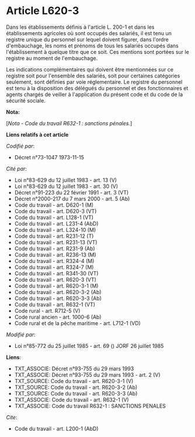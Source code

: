 # Article L620-3

Dans les établissements définis à l'article L. 200-1 et dans les établissements agricoles où sont occupés des salariés, il
est tenu un registre unique du personnel sur lequel doivent figurer, dans l'ordre d'embauchage, les noms et prénoms de tous
les salariés occupés dans l'établissement à quelque titre que ce soit. Ces mentions sont portées sur le registre au moment de
l'embauchage.

Les indications complémentaires qui doivent être mentionnées sur ce registre soit pour l'ensemble des salariés, soit pour
certaines catégories seulement, sont définies par voie réglementaire.    Le registre du personnel est tenu à la disposition
des délégués du personnel et des fonctionnaires et agents chargés de veiller à l'application du présent code et du code de la
sécurité sociale.

**Nota:**

[*Nota - Code du travail R632-1 : sanctions pénales.*]

**Liens relatifs à cet article**

_Codifié par_:

  - Décret n°73-1047 1973-11-15

_Cité par_:

  - Loi n°83-629 du 12 juillet 1983 - art. 13 (V)
  - Loi n°83-629 du 12 juillet 1983 - art. 30 (V)
  - Décret n°91-223 du 22 février 1991 - art. 3 (VT)
  - Décret n°2000-217 du 7 mars 2000 - art. 5 (Ab)
  - Code du travail - art. D620-1 (M)
  - Code du travail - art. D620-3 (VT)
  - Code du travail - art. L128-1 (VT)
  - Code du travail - art. L231-4 (AbD)
  - Code du travail - art. L324-10 (M)
  - Code du travail - art. R231-12 (T)
  - Code du travail - art. R231-13 (VT)
  - Code du travail - art. R231-9 (Ab)
  - Code du travail - art. R236-13 (M)
  - Code du travail - art. R324-4 (M)
  - Code du travail - art. R324-7 (M)
  - Code du travail - art. R341-30 (VT)
  - Code du travail - art. R620-3 (VT)
  - Code du travail - art. R620-3-1 (M)
  - Code du travail - art. R620-3-2 (Ab)
  - Code du travail - art. R620-3-3 (Ab)
  - Code du travail - art. R632-1 (VT)
  - Code rural - art. R712-5 (V)
  - Code rural ancien - art. 1000-6 (Ab)
  - Code rural et de la pêche maritime - art. L712-1 (VD)

_Modifié par_:

  - Loi n°85-772 du 25 juillet 1985 - art. 69 () JORF 26 juillet 1985

**Liens**:

  - TXT_ASSOCIE: Décret n°93-755 du 29 mars 1993
  - TXT_ASSOCIE: Décret n°93-755 du 29 mars 1993 - art. 2 (V)
  - TXT_SOURCE: Code du travail - art. R620-3-1 (V)
  - TXT_SOURCE: Code du travail - art. R620-3-2 (Ab)
  - TXT_SOURCE: Code du travail - art. R620-3-3 (Ab)
  - TXT_ASSOCIE: Code du travail - art. R632-1 (V)
  - TXT_ASSOCIE: Code du travail R632-1 : SANCTIONS PENALES

_Cite_:

  - Code du travail - art. L200-1 (AbD)
